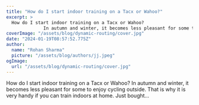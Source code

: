```yaml
---
title: "How do I start indoor training on a Tacx or Wahoo?"
excerpt: >
  How do I start indoor training on a Tacx or Wahoo?
              In autumn and winter, it becomes less pleasant for some to enjoy cycling outside. That is why it is very handy if you can train indoors a
coverImage: "/assets/blog/dynamic-routing/cover.jpg"
date: "2024-01-19T08:57:52.775Z"
author:
  name: "Rohan Sharma"
  picture: "/assets/blog/authors/jj.jpeg"
ogImage:
  url: "/assets/blog/dynamic-routing/cover.jpg"
---
```


How do I start indoor training on a Tacx or Wahoo?
            In autumn and winter, it becomes less pleasant for some to enjoy cycling outside. That is why it is very handy if you can train indoors at home. Just bought…